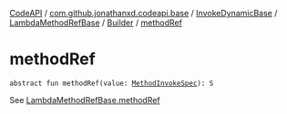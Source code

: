 [CodeAPI](../../../../index.md) / [com.github.jonathanxd.codeapi.base](../../../index.md) / [InvokeDynamicBase](../../index.md) / [LambdaMethodRefBase](../index.md) / [Builder](index.md) / [methodRef](.)

# methodRef

`abstract fun methodRef(value: `[`MethodInvokeSpec`](../../../../com.github.jonathanxd.codeapi.common/-method-invoke-spec/index.md)`): S`

See [LambdaMethodRefBase.methodRef](../method-ref.md)

